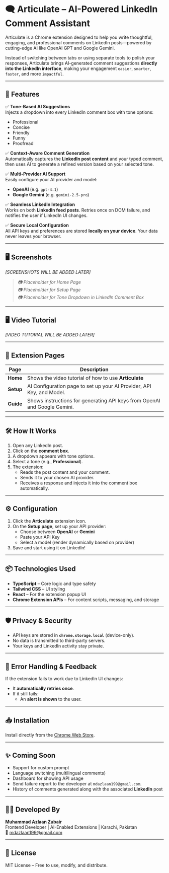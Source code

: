 # 🗨️ Articulate – AI-Powered LinkedIn Comment Assistant

Articulate is a Chrome extension designed to help you write thoughtful, engaging, and professional comments on LinkedIn posts—powered by cutting-edge AI like OpenAI GPT and Google Gemini.

Instead of switching between tabs or using separate tools to polish your responses, Articulate brings AI-generated comment suggestions **directly into the LinkedIn interface**, making your engagement `easier`, `smarter`, `faster`, and more `impactful`.

---

## 🚀 Features

✅ **Tone-Based AI Suggestions**  
Injects a dropdown into every LinkedIn comment box with tone options:

- Professional
- Concise
- Friendly
- Funny
- Proofread

✅ **Context-Aware Comment Generation**  
Automatically captures the **LinkedIn post content** and your typed comment, then uses AI to generate a refined version based on your selected tone.

✅ **Multi-Provider AI Support**  
Easily configure your AI provider and model:

- **OpenAI** (e.g. `gpt-4.1`)
- **Google Gemini** (e.g. `gemini-2.5-pro`)

✅ **Seamless LinkedIn Integration**  
Works on both **LinkedIn feed posts**. Retries once on DOM failure, and notifies the user if LinkedIn UI changes.

✅ **Secure Local Configuration**  
All API keys and preferences are stored **locally on your device**. Your data never leaves your browser.

---

## 🖥️ Screenshots

_[SCREENSHOTS WILL BE ADDED LATER]_

> _📷 Placeholder for Home Page_  
> _📷 Placeholder for Setup Page_  
> _📷 Placeholder for Tone Dropdown in LinkedIn Comment Box_

---

## 🖥️ Video Tutorial

_[VIDEO TUTORIAL WILL BE ADDED LATER]_

---

## 🧭 Extension Pages

| Page      | Description                                                               |
| --------- | ------------------------------------------------------------------------- |
| **Home**  | Shows the video tutorial of how to use **Articulate**                     |
| **Setup** | AI Configuration page to set up your AI Provider, API Key, and Model.     |
| **Guide** | Shows instructions for generating API keys from OpenAI and Google Gemini. |

---

## 🛠️ How It Works

1. Open any LinkedIn post.
2. Click on the **comment box**.
3. A dropdown appears with tone options.
4. Select a tone (e.g., **Professional**).
5. The extension:
   - Reads the post content and your comment.
   - Sends it to your chosen AI provider.
   - Receives a response and injects it into the comment box automatically.

---

## ⚙️ Configuration

1. Click the **Articulate** extension icon.
2. On the **Setup page**, set up your API provider:
   - Choose between **OpenAI** or **Gemini**
   - Paste your API Key
   - Select a model (render dynamically based on provider)
3. Save and start using it on LinkedIn!

---

## 📦 Technologies Used

- **TypeScript** – Core logic and type safety
- **Tailwind CSS** – UI styling
- **React** – For the extension popup UI
- **Chrome Extension APIs** – For content scripts, messaging, and storage

---

## 🛡️ Privacy & Security

- API keys are stored in **`chrome.storage.local`** (device-only).
- No data is transmitted to third-party servers.
- Your keys and LinkedIn activity stay private.

---

## 🔁 Error Handling & Feedback

If the extension fails to work due to LinkedIn UI changes:

- It **automatically retries once**.
- If it still fails:
  - An **alert is shown** to the user.

---

## 📥 Installation

Install directly from the [Chrome Web Store](https://chrome.google.com/webstore/detail/articulate/your-extension-id).

---

## ✨ Coming Soon

- Support for custom prompt
- Language switching (multilingual comments)
- Dashboard for showing API usage
- Send failure report to the developer at `mdazlaan199@gmail.com`.
- History of comments generated along with the associated **LinkedIn** post

---

## 🧑‍💻 Developed By

**Muhammad Azlaan Zubair**  
Frontend Developer | AI-Enabled Extensions | Karachi, Pakistan  
📧 mdazlaan199@gmail.com

---

## 📄 License

MIT License – Free to use, modify, and distribute.
